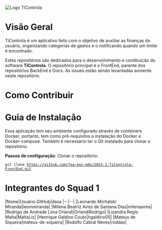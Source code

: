 ![Logo TiControla](https://user-images.githubusercontent.com/102192917/184401954-7b7c706b-c287-4c22-83b0-a3039213c627.jpg)

# Visão Geral
TiControla é um aplicativo feito com o objetivo de auxiliar as finanças do usuário, organizando categorias de gastos e o notificando quando um limite é encontrado. 

Estes repositórios são dedicados para o desenvolvimento e contibuição do software **TiControla**. O repositório principal é o FrontEnd, parente dos repositórios BackEnd e Docs. As issues estão sendo levantadas somente neste repositório.

# Como Contribuir

# Guia de Instalação
Essa aplicação tem seu ambiente configurado através de conteiners Docker, portanto, tem como pré-requisitos a instalação do Docker e Docker-compose. Também é necessário ter o Git instalado para clonar o repositório.

**Passos de configuração**:
Clonar o repositório:

  <code>git clone https://github.com/fga-eps-mds/2022-1-TiControla-FrontEnd.git</code>

# Integrantes do Squad 1
|Nome|Usuário GitHub|dasa
|--|--|
|Leonardo Michalski Miranda|leommiranda|
|Milena Beatriz Aires de Santana Dias|milenaaires|
|Rodrigo de Andrade Lima Orlandi|OrlandiRodrigo|
|Lizandra Regis Malta|MaltaLiz|
|Henrique Galdino Couto|hgaldino05|
|Mateus de Siqueira|mateus-de-siqueira|
|Rodolfo Cabral Neves|roddas|


